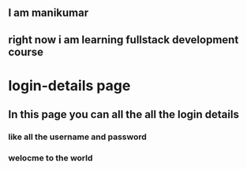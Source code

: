 ## I am manikumar 
## right now i am learning fullstack development course

# login-details page
## In this page you can all the all the login details
### like all the username and password
### welocme to the world